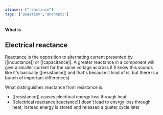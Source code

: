```yaml
---
aliases: ["reactance"]
tags: ["Question","QFormat3"]
---
```


#### What is
## Electrical reactance
Reactance is the opposition to alternating current presented by [[inductance]] or [[capacitance]]. 
A greater reactance in a component will give a smaller current for the same voltage accross it (I know this sounds like it's basically [[resistance]] and that's because it kind of is, but there is a bunch of important differences)

What distinguishes reactance from resistance is:
- [[resistance]] causes electrical energy loss through heat
- [[electrical reactance|reactance]] dosn't lead to energy loss through heat, instead energy is stored and released a quater cycle later


